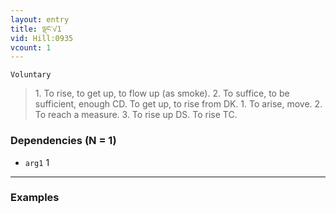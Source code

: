```yaml
---
layout: entry
title: ལྡང་√1
vid: Hill:0935
vcount: 1
---
```

`Voluntary` 
> 1\.
 To rise, to get up, to flow up (as smoke)\.
 2\.
 To suffice, to be sufficient, enough CD\.
 To get up, to rise from DK\.
 1\.
 To arise, move\.
 2\.
 To reach a measure\.
 3\.
 To rise up DS\.
 To rise TC\.

### Dependencies (N = 1)
* `arg1` 1

---

### Examples



